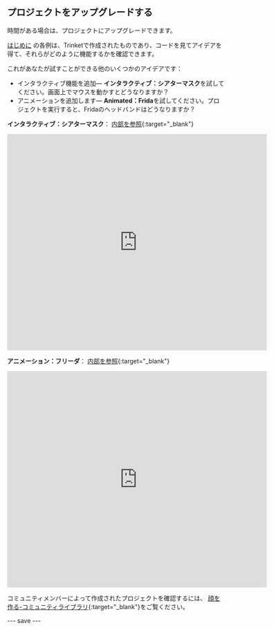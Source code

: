 ## プロジェクトをアップグレードする

時間がある場合は、プロジェクトにアップグレードできます。

[はじめに](.) の各例は、Trinketで作成されたものであり、コードを見てアイデアを得て、それらがどのように機能するかを確認できます。

これがあなたが試すことができる他のいくつかのアイデアです：
- インタラクティブ機能を追加— **インタラクティブ：シアターマスク**を試してください。画面上でマウスを動かすとどうなりますか？
- アニメーションを追加します— **Animated：Frida**を試してください。プロジェクトを実行すると、Fridaのヘッドバンドはどうなりますか？

**インタラクティブ：シアターマスク**： [内部を参照](https://trinket.io/python/86d89fad13){:target="_blank"}
<div class="trinket">
  <iframe src="https://trinket.io/embed/python/86d89fad13?outputOnly=true&start=result" width="600" height="500" frameborder="0" marginwidth="0" marginheight="0" allowfullscreen>
  </iframe>
</div>

**アニメーション：フリーダ**： [内部を参照](https://trinket.io/python/3d69be294a){:target="_blank"}
<div class="trinket">
  <iframe src="https://trinket.io/embed/python/3d69be294a?outputOnly=true&start=result" width="600" height="500" frameborder="0" marginwidth="0" marginheight="0" allowfullscreen>
  </iframe>
</div>

コミュニティメンバーによって作成されたプロジェクトを確認するには、 [顔を作る-コミュニティライブラリ](https://wke.lt/w/s/8sVH4f){:target="_blank"}をご覧ください。

--- save ---
